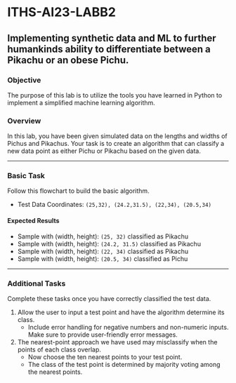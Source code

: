 # ITHS-AI23-LABB2

## Implementing synthetic data and ML to further humankinds ability to differentiate between a Pikachu or an obese Pichu.

### Objective
The purpose of this lab is to utilize the tools you have learned in Python to implement a simplified machine learning algorithm.

### Overview
In this lab, you have been given simulated data on the lengths and widths of Pichus and Pikachus. Your task is to create an algorithm that can classify a new data point as either Pichu or Pikachu based on the given data.

---

### Basic Task
Follow this flowchart to build the basic algorithm.
- Test Data Coordinates: `(25,32), (24.2,31.5), (22,34), (20.5,34)`

#### Expected Results
- Sample with (width, height): `(25, 32)` classified as Pikachu
- Sample with (width, height): `(24.2, 31.5)` classified as Pikachu
- Sample with (width, height): `(22, 34)` classified as Pikachu
- Sample with (width, height): `(20.5, 34)` classified as Pichu

---

### Additional Tasks
Complete these tasks once you have correctly classified the test data.
1. Allow the user to input a test point and have the algorithm determine its class.
    - Include error handling for negative numbers and non-numeric inputs. Make sure to provide user-friendly error messages.
2. The nearest-point approach we have used may misclassify when the points of each class overlap.
    - Now choose the ten nearest points to your test point.
    - The class of the test point is determined by majority voting among the nearest points.

